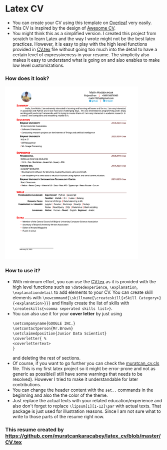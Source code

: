 # Latex CV
- You can create your CV using this template on [Overleaf](https://www.overleaf.com/latex/templates/murats-cv-template/gfwjwshrzqgd) very easily.
- This CV is inspired by the design of [Awesome CV](https://github.com/posquit0/Awesome-CV). 
- You might think this as a simplified version. I created this project from scratch to learn Latex and the way I wrote might not be the best latex practices. However, it is easy to play with the high level functions provided in [CV.tex](https://github.com/muratcankaracabey/latex_cv/blob/master/CV.tex) file without going too much into the detail to have a certain level of expressiveness in your resume. The simplicity also makes it easy to understand what is going on and also enables to make low level customizations.

### How does it look?

<img src="./images/example_cv.png" width="425"/>

### How to use it?
- With minimum effort, you can use the [CV.tex](https://github.com/muratcankaracabey/latex_cv/blob/master/CV.tex) as it is provided with the high level functions such as ```\datedexperience```, ```\explanation```, ```\explanationdetail``` to add elements to your CV. You can create skill elements with ```\newcommand{\skillname{\createskill{<Skill Category>}{<explanation>}}}``` and finally create the list of skills with ```\createskills{<comma seperated skills list>}```. 
- You can also use it for your **cover letter** by just using
  ```
  \setcompanyname{GOOGLE INC.}
  \setcontactperson{Mr.Brown}
  \setclaimedposition{Junior Data Scientist} 
  \coverletter{ %
  <coverlettertext>
  }
  ``` 
  and deleting the rest of sections.
- Of course, if you want to go further you can check the [muratcan_cv.cls](https://github.com/muratcankaracabey/latex_cv/blob/master/muratcan_cv.cls) file. This is my first latex project so it might be error-prone and not as generic as possible(I still have some warnings that needs to be resolved). However I tried to make it understandable for later contributions.
- You can change the header content with the ```set..``` commands in the beginning and also the the color of the theme.
- Just replace the actual texts with your related education/experience and also don't forget to replace ```\lipsum[1][1-12]\par``` with actual texts. That package is just used for illustration reasons. Since I am not sure what to write to those parts of the resume right now.

### This resume created by https://github.com/muratcankaracabey/latex_cv/blob/master/CV.tex